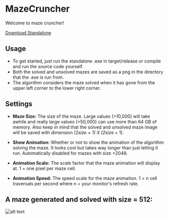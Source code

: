 # MazeCruncher
Welcome to maze cruncher!

<a id="raw-url" href="https://raw.githubusercontent.com/ihawn/MazeCruncher/blob/main/target/release/MazeCruncher.exe">Download Standalone</a>

## Usage
* To get started, just run the standalone .exe in target/release or compile and run the source code yourself.
* Both the solved and unsolved mazes are saved as a png in the directory that the .exe is run from.
* The algorithm considers the maze solved when it has gone from the upper left corner to the lower right corner. 

## Settings

* **Maze Size:** The size of the maze. Large values (>10,000) will take awhile and really large values (>50,000) can use more than 64 GB of memory. Also keep in mind that the solved and unsolved maze image will be saved with dimension (2*size + 1) X (2*size + 1).

* **Show Animation:** Whether or not to show the animation of the algorithm solving the maze. It looks cool but takes way longer than just letting it run. Automatically disabled for mazes with size >2048.

* **Animation Scale:** The scale factor that the maze animation will display at. 1 = one pixel per maze cell.

* **Animation Speed:** The speed scale for the maze animation. 1 = n cell traversals per second where n = your monitor's refresh rate.

## A maze generated and solved with size = 512:

![alt text](https://github.com/ihawn/MazeCruncher/blob/main/target/examplemaze/Solved512.png)
